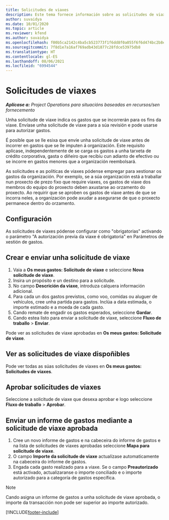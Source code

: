 ```yaml
---
title: Solicitudes de viaxes
description: Este tema fornece información sobre as solicitudes de viaxes.
author: suvaidya
ms.date: 10/01/2020
ms.topic: article
ms.reviewer: kfend
ms.author: suvaidya
ms.openlocfilehash: f00b5ca2142c4ba5cb523773f1f6dd8f0a055f6f6d474bc2b8e5f775ca0fc739
ms.sourcegitcommit: 7f8d1e7a16af769adb43d1877c28fdce53975db8
ms.translationtype: HT
ms.contentlocale: gl-ES
ms.lasthandoff: 08/06/2021
ms.locfileid: "6994544"
---
```

# <a name="travel-requisitions"></a>Solicitudes de viaxes

_**Aplícase a:** Project Operations para situacións baseadas en recursos/sen fornecemento_

Unha solicitude de viaxe indica os gastos que se incorrerán para os fins da viaxe. Envíase unha solicitude de viaxe para a súa revisión e pode usarse para autorizar gastos.

É posible que se lle esixa que envíe unha solicitude de viaxe antes de incorrer en gastos que se lle imputen á organización. Este requisito aplícase, independentemente de se carga os gastos a unha tarxeta de crédito corporativa, gasta o diñeiro que recibiu cun adianto de efectivo ou se incorre en gastos menores que a organización reembolsará.

As solicitudes e as políticas de viaxes pódense empregar para xestionar os gastos da organización. Por exemplo, se a súa organización está a traballar nun proxecto de prezo fixo que require viaxes, os gastos de viaxe dos membros do equipo do proxecto deben axustarse ao orzamento do proxecto. Ao requirir que se aproben os gastos de viaxe antes de que se incorra neles, a organización pode axudar a asegurarse de que o proxecto permanece dentro do orzamento.

## <a name="configuration"></a>Configuración 

As solicitudes de viaxes pódense configurar como "obrigatorias" activando o parámetro "A autorización previa da viaxe é obrigatoria" en Parámetros de xestión de gastos. 

## <a name="create-and-submit-a-travel-requisition"></a>Crear e enviar unha solicitude de viaxe

1. Vaia a **Os meus gastos: Solicitude de viaxe** e seleccione **Nova solicitude de viaxe**.
2. Insira un propósito e un destino para a solicitude.
3. No campo **Descrición da viaxe**, introduza calquera información adicional. 
4. Para cada un dos gastos previstos, como voo, comidas ou aluguer de vehículos, cree unha partida para gastos. Inclúa a data estimada, o importe estimado e a moeda de cada gasto. 
5. Cando remate de engadir os gastos esperados, seleccione **Gardar**.
6. Cando estea listo para enviar a solicitude de viaxe, seleccione **Fluxo de traballo** > **Enviar**.

Pode ver as solicitudes de viaxe aprobadas en **Os meus gastos: Solicitude de viaxe**. 

## <a name="view-available-travel-requisitions"></a>Ver as solicitudes de viaxe dispoñibles

Pode ver todas as súas solicitudes de viaxes en **Os meus gastos: Solicitudes de viaxes**.

## <a name="approve-travel-requisitions"></a>Aprobar solicitudes de viaxes

Seleccione a solicitude de viaxe que desexa aprobar e logo seleccione **Fluxo de traballo** > **Aprobar**.  

## <a name="submit-an-expense-report-using-your-approved-travel-requisition"></a>Enviar un informe de gastos mediante a solicitude de viaxe aprobada

1. Cree un novo informe de gastos e na cabeceira do informe de gastos e na lista de solicitudes de viaxes aprobadas seleccione **Mapa para solicitude de viaxe**.
2. O campo **Importe da solicitude de viaxe** actualízase automaticamente na cabeceira do informe de gastos.
3. Engada cada gasto realizado para a viaxe. Se o campo **Preautorizado** está activado, actualizaranse o importe conciliado e o importe autorizado para a categoría de gastos específica.

> [!NOTE]
> Cando asigna un informe de gastos a unha solicitude de viaxe aprobada, o importe da transacción non pode ser superior ao importe autorizado. 


[!INCLUDE[footer-include](../includes/footer-banner.md)]